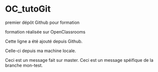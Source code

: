 # OC_tutoGit
premier dépôt Github pour formation

formation réalisée sur OpenClassrooms

Cette ligne a été ajouté depuis Github.

Celle-ci depuis ma machine locale.

Ceci est un message fait sur master.
Ceci est un message spéifique de la branche mon-test.
